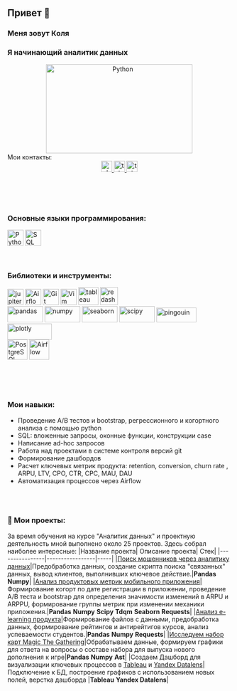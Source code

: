 ## Привет 👋
<h3>Меня зовут Коля</h3> 
<h3>Я начинающий аналитик данных</h3> 

<div align="center">
  <a href="https://www.python.org/" target="_blank" rel="noreferrer"><img src="https://avatars.mds.yandex.net/i?id=2fe95bc1e5015d2c8f8abecc5dad399c_l-10090660-images-thumbs&n=13" width="330" height="200" alt="Python" /></a>
  <br>
  <div align="left"
    <h4>Мои контакты:</div>
  <a href="https://vk.me/ncherniyy" target="_blank">
    <img src="https://img.shields.io/static/v1?message=vk&logo=vk&label=&color=2CA5E0&logoColor=white&labelColor=&style=for-the-badge" height="25" alt="vk logo"  />
  </a>
  <a href="https://www.instagram.com/kolluumbus_/profilecard/?igsh=MW5tZGJjdHFwejV4Mg==" target="_blank">
    <img src="https://img.shields.io/static/v1?message=instagram&logo=instagram&label=&color=magenta&logoColor=white&labelColor=&style=for-the-badge" height="25" alt="telegram logo"  />
  </a>
  <a href="https://t.me/ncherniyy" target="_blank">
    <img src="https://img.shields.io/static/v1?message=Telegram&logo=telegram&label=&color=2CA5E0&logoColor=white&labelColor=&style=for-the-badge" height="25" alt="telegram logo"  />
  </a>
</div>

<br>
<br>
<br>
<br>

<h3>Основные языки программирования:</h3>

<p align="left">
  <a href="https://www.python.org/" target="_blank" rel="noreferrer"><img src="https://raw.githubusercontent.com/danielcranney/readme-generator/main/public/icons/skills/python-colored.svg" width="36" height="36" alt="Python" /></a>
  <a href="https://www.sql.org/" target="_blank" rel="noreferrer"><img src="https://i.pinimg.com/originals/ec/a2/4f/eca24f1b0c0b23e790e817e477fc32aa.jpg" width="36" height="36" alt="SQL" /></a></p>
<br>


<h3>Библиотеки и инструменты:</h3>
<p align="left">
  <a href="https://airflow.apache.org/" target="_blank" rel="noreferrer"><img src="https://upload.wikimedia.org/wikipedia/commons/thumb/3/38/Jupyter_logo.svg/640px-Jupyter_logo.svg.png" width="36" height="36" alt="jupiter-notebook" /></a>
  <a href="https://airflow.apache.org/" target="_blank" rel="noreferrer"><img src="https://static-00.iconduck.com/assets.00/airflow-icon-2048x2048-ptyvisqh.png" width="36" height="36" alt="Airflow" /></a>
  <a href="https://git-scm.com/" target="_blank" rel="noreferrer"><img src="https://raw.githubusercontent.com/danielcranney/readme-generator/main/public/icons/skills/git-colored.svg" width="36" height="36" alt="Git" /></a>
  <a href="https://www.vim.org/" target="_blank" rel="noreferrer"><img src="https://raw.githubusercontent.com/danielcranney/readme-generator/main/public/icons/skills/vim.svg" width="36" height="36" alt="Vim" /></a>
  <a href="https://www.vim.org/" target="_blank" rel="noreferrer"><img src="https://yt3.googleusercontent.com/lA7DqITEak071NQ3S1rqmPICfHFg7ZQhXvmEAxnqEpVzlZR2sW8gYE9B5hK9L4VwaBVdwxzK=s900-c-k-c0x00ffffff-no-rj" width="45" height="40" alt="tableau" /></a>
  <a href="https://www.vim.org/" target="_blank" rel="noreferrer"><img src="https://d7umqicpi7263.cloudfront.net/img/product/36993b55-72dc-4022-9e18-745f75381c73/d0288914-6a62-4316-81d7-51ab90ddebb2" width="40" height="40" alt="redash" /></a>
  
  
  <br>
  <a href="https://airflow.apache.org/" target="_blank" rel="noreferrer"><img src="https://i.pinimg.com/originals/ce/6e/14/ce6e14ee46d262be29c3efef8cd2e86d.png" width="80" height="36" alt="pandas" /></a>
  <a href="https://airflow.apache.org/" target="_blank" rel="noreferrer"><img src="https://upload.wikimedia.org/wikipedia/commons/thumb/3/31/NumPy_logo_2020.svg/1200px-NumPy_logo_2020.svg.png" width="80" height="36" alt="numpy" /></a>
  <a href="https://airflow.apache.org/" target="_blank" rel="noreferrer"><img src="https://habrastorage.org/getpro/habr/upload_files/6c6/887/78d/6c688778d9df0ab8413b0fe1f65b33bb.png" width="80" height="36" alt="seaborn" /></a>
  <a href="https://airflow.apache.org/" target="_blank" rel="noreferrer"><img src="https://kinsta.com/wp-content/uploads/2023/04/scipy-1024x445.jpg" width="80" height="36" alt="scipy" /></a>
  <a href="https://airflow.apache.org/" target="_blank" rel="noreferrer"><img src="https://pingouin-stats.org/build/html/_images/logo_pingouin.png" width="90" height="33" alt="pingouin" /></a>
  <a href="https://airflow.apache.org/" target="_blank" rel="noreferrer"><img src="https://upload.wikimedia.org/wikipedia/commons/8/8a/Plotly-logo.png" width="100" height="36" alt="plotly" /></a>
  <br>
  <a href="https://www.postgresql.org/" target="_blank" rel="noreferrer"><img src="https://avatars.mds.yandex.net/i?id=528cfe4be341aba4754708f7fae6442f_l-5310557-images-thumbs&n=13" width="45" height="45" alt="PostgreSQL" /></a>
  <a href="https://clickhouse.com/?ysclid=m3hwmu41d1326776594" target="_blank" rel="noreferrer"><img src="https://avatars.dzeninfra.ru/get-zen_doc/4944693/pub_621a774184598848471617b6_621a7ca5cddbf118aa0d7058/scale_1200" width="45" height="45" alt="Airflow" /></a>
</p>

<br>
<br>
<br>


<h3> Мои навыки:</h3>
<ul>
<li>Проведение А/В тестов и bootstrap, регрессионного и когортного анализа с помощью python
<li>SQL: вложенные запросы, оконные функции, конструкции case
<li>Написание ad-hoc запросов
<li>Работа над проектами в системе контроля версий git
<li>Формирование дашбордов
<li>Расчет ключевых метрик продукта: retention, conversion, churn rate , ARPU, LTV, СРО, CTR, СPC, MAU, DAU
<li>Автоматизация процессов через Airflow
</ul>

<br>
<br>


### :book: Мои проекты:
За время обучения на курсе "Аналитик данных" и проектную деятельность мной выполнено около 25 проектов. Здесь собрал наиболее интересные:
|Название проекта| Описание проекта| Стек|
|----------------|-----------------|-----|
|[Поиск мошенников через аналитику данных](https://github.com/DimDolino/Find_the_Thief)|Предобработка данных, создание скрипта поиска "связанных" данных, вывод клиентов, выполнивших ключевое действие.|**Pandas** **Numpy**|
|[Анализ продуктовых метрик мобильного приложения](https://github.com/DimDolino/Gamedev_analysis)|Формирование когорт по дате регистрации в приложении, проведение А/B теста и bootstrap для определения значимости изменений в ARPU и ARPPU, формирование группы метрик при изменении механики приложения.|**Pandas** **Numpy** **Scipy** **Tdqm** **Seaborn** **Requests**|
|[Анализ e-learning продукта](https://github.com/DimDolino/E-learning_project)|Формирование файлов с данными, предобработка данных, формирование рейтингов и антирейтигов курсов, анализ успеваемости студентов.|**Pandas** **Numpy** **Requests**|
|[Исследуем набор карт Magic The Gathering](https://github.com/DimDolino/Magic_the_Gathering)|Обрабатываем данные, формируем графики для ответа на вопросы о составе набора для выпуска нового дополнения к игре|**Pandas** **Numpy** **Ast**|
|Создаем Дашборд для визуализации ключевых процессов в [Tableau](https://public.tableau.com/app/profile/dmitriy7276/viz/KarpovDashboardPractice_16519275094660/SalesMonthlyOverview) и [Yandex Datalens](https://datalens.yandex.ru/syjtr3o11ppwi-profit-overview)|Подключение к БД, построение графиков с использованием новых полей, верстка дашборда |**Tableau** **Yandex Datalens**|



